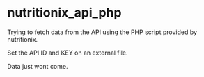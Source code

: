 # nutritionix_api_php

Trying to fetch data from the API using the PHP script provided by nutritionix.

Set the API ID and KEY on an external file.

Data just wont come.

